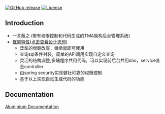 [![GitHub release](https://img.shields.io/badge/release-1.0.0-28a745.svg)](https://github.com/0nebean/com.alibaba.druid-0nebean.custom/releases)
[![License](https://img.shields.io/badge/license-Apache%202-4EB1BA.svg)](https://www.apache.org/licenses/LICENSE-2.0.html)


Introduction
---
- 一言蔽之 (带有权限控制和代码生成的TMA架构后台管理系统)
- [框架特性(点击查看设计思想)](https://github.com/0nebean/Aluminium/wiki/framework-features)
  - 泛型的增删改查，继承就即可使用
  - 查询sql条件封装，简单的API调用实现自定义查询
  - 灵活的结构调整,多端程序共用代码，可以实现前后台共用dao，service甚至controller
  - 由spring security实现健壮可靠的权限控制
  - 基于以上实现自动生成代码的功能
  
 
Documentation
---
[Aluminium Documentation](https://www.jianshu.com/u/2bb3ca25a3e0)

